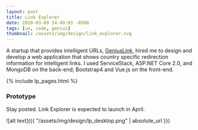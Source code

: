 ```yaml
---
layout: post
title: Link Explorer
date: 2018-03-09 14:49:03 -0500
tags: [ux, code, genius]
thumbnail: /assets/img/design/link_explorer.svg
---
```


A startup that provides intelligent URLs,
<a href="https://www.geni.us/">GeniusLink,</a> hired me to design and
develop a web application that shows country specific redirection
information for intelligent links. I used ServiceStack, ASP.NET Core
2.0, and MongoDB on the back-end; Bootstrap4 and Vue.js on the
front-end.

{% include lp_pages.html %}

### Prototype

Stay posted. Link Explorer is expected to launch in April.

![alt text]({{ "/assets/img/design/lp_desktop.png" | absolute_url }})
